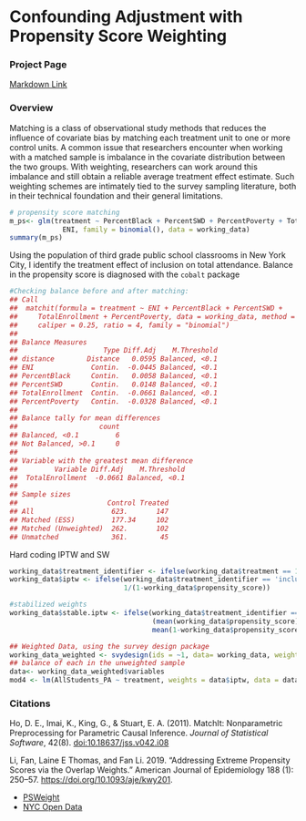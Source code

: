 

# Confounding Adjustment with Propensity Score Weighting


### Project Page

[Markdown Link](https://katjanewilson.github.io/Propensity-Score-Weighting/)



### Overview

Matching is a class of observational study methods that reduces the influence of covariate bias by matching each treatment unit to one or more control units. A common issue that researchers encounter when working with a matched sample is imbalance in the covariate distribution between the two groups. With weighting, researchers can work around this imbalance and still obtain a reliable average treatment effect estimate. Such weighting schemes are intimately tied to the survey sampling literature, both in their technical foundation and their general limitations.


``` r
# propensity score matching
m_ps<- glm(treatment ~ PercentBlack + PercentSWD + PercentPoverty + TotalEnrollment +
             ENI, family = binomial(), data = working_data)
summary(m_ps)
```

Using the population of third grade public school classrooms in New York City, I identify the treatment effect of inclusion on total attendance. Balance in the propensity score is diagnosed with the `cobalt` package

``` r
#Checking balance before and after matching:
## Call
##  matchit(formula = treatment ~ ENI + PercentBlack + PercentSWD + 
##     TotalEnrollment + PercentPoverty, data = working_data, method = "nearest", 
##     caliper = 0.25, ratio = 4, family = "binomial")
## 
## Balance Measures
##                     Type Diff.Adj    M.Threshold
## distance        Distance   0.0595 Balanced, <0.1
## ENI              Contin.  -0.0445 Balanced, <0.1
## PercentBlack     Contin.   0.0058 Balanced, <0.1
## PercentSWD       Contin.   0.0148 Balanced, <0.1
## TotalEnrollment  Contin.  -0.0661 Balanced, <0.1
## PercentPoverty   Contin.  -0.0328 Balanced, <0.1
## 
## Balance tally for mean differences
##                    count
## Balanced, <0.1         6
## Not Balanced, >0.1     0
## 
## Variable with the greatest mean difference
##         Variable Diff.Adj    M.Threshold
##  TotalEnrollment  -0.0661 Balanced, <0.1
## 
## Sample sizes
##                      Control Treated
## All                   623.       147
## Matched (ESS)         177.34     102
## Matched (Unweighted)  262.       102
## Unmatched             361.        45
```
Hard coding IPTW and SW

``` r
working_data$treatment_identifier <- ifelse(working_data$treatment == 1, "inclusion", "non-inclusion")
working_data$iptw <- ifelse(working_data$treatment_identifier == 'inclusion', 1/(working_data$propensity_score),
                            1/(1-working_data$propensity_score))

#stabilized weights
working_data$stable.iptw <- ifelse(working_data$treatment_identifier == 'inclusion',
                                   (mean(working_data$propensity_score))/working_data$propensity_score,
                                   mean(1-working_data$propensity_score)/(1-working_data$propensity_score))

## Weighted Data, using the survey design package
working_data_weighted <- svydesign(ids = ~1, data= working_data, weights= working_data$iptw)
## balance of each in the unweighted sample
data<- working_data_weighted$variables
mod4 <- lm(AllStudents_PA ~ treatment, weights = data$iptw, data = data)
```

### Citations

Ho, D. E., Imai, K., King, G., & Stuart, E. A. (2011). MatchIt:
Nonparametric Preprocessing for Parametric Causal Inference. *Journal of
Statistical Software*, 42(8).
[doi:10.18637/jss.v042.i08](https://doi.org/10.18637/jss.v042.i08)

Li, Fan, Laine E Thomas, and Fan Li. 2019. “Addressing Extreme Propensity Scores via the Overlap Weights.” American Journal of Epidemiology 188 (1): 250–57. https://doi.org/10.1093/aje/kwy201.

* [PSWeight](https://cran.r-project.org/web/packages/PSweight/PSweight.pdf)
* [NYC Open Data](https://opendata.cityofnewyork.us/)

